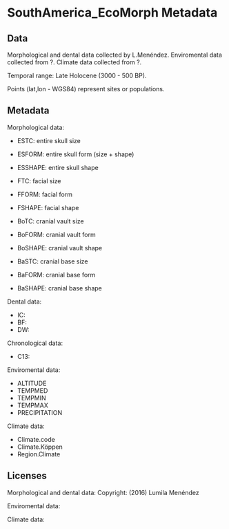 SouthAmerica_EcoMorph Metadata
==============================

## Data

Morphological and dental data collected by L.Menéndez. Enviromental data collected from ?. Climate data collected from ?.

Temporal range: Late Holocene (3000 - 500 BP).

Points (lat,lon - WGS84) represent sites or populations.

## Metadata

Morphological data:

+ ESTC: entire skull size
+ ESFORM: entire skull form (size + shape)
+ ESSHAPE: entire skull shape

+ FTC: facial size
+ FFORM: facial form
+ FSHAPE: facial shape

+ BoTC: cranial vault size
+ BoFORM: cranial vault form
+ BoSHAPE: cranial vault shape

+ BaSTC: cranial base size
+ BaFORM: cranial base form
+ BaSHAPE: cranial base shape

Dental data:

+ IC:
+ BF:
+ DW:

Chronological data:

+ C13:

Enviromental data:

+ ALTITUDE
+ TEMPMED
+ TEMPMIN
+ TEMPMAX
+ PRECIPITATION

Climate data:

+ Climate.code
+ Climate.Köppen
+ Region.Climate

## Licenses

Morphological and dental data: Copyright: (2016) Lumila Menéndez

Enviromental data:

Climate data: